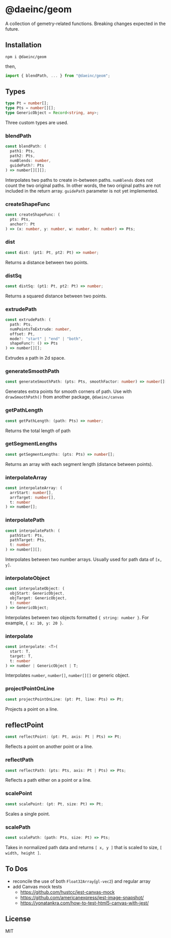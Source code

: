 # @daeinc/geom

A collection of gemetry-related functions. Breaking changes expected in the future.

## Installation

```
npm i @daeinc/geom
```

then,

```js
import { blendPath, ... } from "@daeinc/geom";
```

## Types
```ts
type Pt = number[];
type Pts = number[][];
type GenericObject = Record<string, any>;
```
Three custom types are used.

### blendPath

```ts
const blendPath: (
  path1: Pts,
  path2: Pts,
  numBlends: number,
  guidePath?: Pts
) => number[][][];
```
Interpolates two paths to create in-between paths. `numBlends` does not count the two original paths. In other words, the two original paths are not included in the return array. `guidePath` parameter is not yet implemented.

### createShapeFunc

```ts
const createShapeFunc: (
  pts: Pts,
  anchor?: Pt
) => (x: number, y: number, w: number, h: number) => Pts;
```

### dist

```ts
const dist: (pt1: Pt, pt2: Pt) => number;
```
Returns a distance between two points.

### distSq

```ts
const distSq: (pt1: Pt, pt2: Pt) => number;
```
Returns a squared distance between two points.


### extrudePath

```ts
const extrudePath: (
  path: Pts,
  numPointsToExtrude: number,
  offset: Pt,
  mode?: "start" | "end" | "both",
  shapeFunc?: () => Pts
) => number[][];
```
Extrudes a path in 2d space. 

### generateSmoothPath

```ts
const generateSmoothPath: (pts: Pts, smoothFactor: number) => number[][];
```
Generates extra points for smooth corners of path. Use with `drawSmoothPath()` from another package, `@daeinc/canvas`

### getPathLength

```ts
const getPathLength: (path: Pts) => number;
```
Returns the total length of path

### getSegmentLengths

```ts
const getSegmentLengths: (pts: Pts) => number[];
```
Returns an array with each segment length (distance between points).

### interpolateArray

```ts
const interpolateArray: (
  arrStart: number[],
  arrTarget: number[],
  t: number
) => number[];
```

### interpolatePath

```ts
const interpolatePath: (
  pathStart: Pts,
  pathTarget: Pts,
  t: number
) => number[][];
```
Interpolates between two number arrays. Usually used for path data of `[x, y]`.

### interpolateObject

```ts
const interpolateObject: (
  objStart: GenericObject,
  objTarget: GenericObject,
  t: number
) => GenericObject;
```
Interpolates between two objects formatted `{ string: number }`. For example, `{ x: 10, y: 20 }`.

### interpolate

```ts
const interpolate: <T>(
  start: T,
  target: T,
  t: number
) => number | GenericObject | T;
```
Interpolates `number`, `number[]`, `number[][]` or generic object.

### projectPointOnLine

```ts
const projectPointOnLine: (pt: Pt, line: Pts) => Pt;
```
Projects a point on a line.

## reflectPoint

```ts
const reflectPoint: (pt: Pt, axis: Pt | Pts) => Pt;
```
Reflects a point on another point or a line.

### reflectPath

```ts
const reflectPath: (pts: Pts, axis: Pt | Pts) => Pts;
```
Reflects a path either on a point or a line.

### scalePoint

```ts
const scalePoint: (pt: Pt, size: Pt) => Pt;
```
Scales a single point.

### scalePath

```ts
const scalePath: (path: Pts, size: Pt) => Pts;
```
Takes in normalized path data and returns `[ x, y ]` that is scaled to size, `[ width, height ]`.

## To Dos

- reconcile the use of both `Float32Array`(`gl-vec2`) and regular array
- add Canvas mock tests
  - https://github.com/hustcc/jest-canvas-mock
  - https://github.com/americanexpress/jest-image-snapshot/
  - https://yonatankra.com/how-to-test-html5-canvas-with-jest/

## License

MIT
